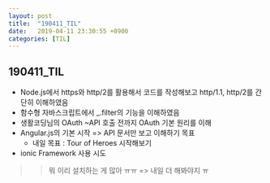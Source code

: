```yaml
---
layout: post
title:  "190411_TIL"
date:   2019-04-11 23:30:55 +0900
categories: [TIL]
---
```


190411_TIL
------------

* Node.js에서 https와 http/2를 활용해서 코드를 작성해보고 http/1.1, http/2를 간단히 이해하였음
* 함수형 자바스크립트에서 _.filter의 기능을 이해하였음
* 생활코딩님의 OAuth ~API 호출 전까지 OAuth 기본 원리를 이해 
* Angular.js의 기본 시작 => API 문서만 보고 이해하기 목표 
    * 내일 목표 : Tour of Heroes 시작해보기
* ionic Framework 사용 시도 
>> 뭐 이리 설치하는 게 많아 ㅠㅠ => 내일 더 해봐야지 ㅠ


